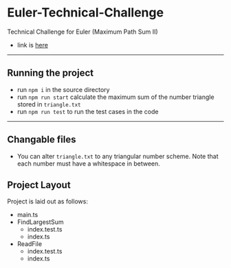 # Euler-Technical-Challenge

Technical Challenge for Euler (Maximum Path Sum II)
- link is [here](https://projecteuler.net/problem=18) 
---

## Running the project

- run `npm i` in the source directory
- run `npm run start` calculate the maximum sum of the number triangle stored in `triangle.txt`
- run `npm run test` to run the test cases in the code

---

## Changable files

- You can alter `triangle.txt` to any triangular number scheme. Note that each number must have a whitespace in between.

## Project Layout

Project is laid out as follows:
- main.ts
- FindLargestSum
    - index.test.ts
    - index.ts
- ReadFile
    - index.test.ts
    - index.ts
